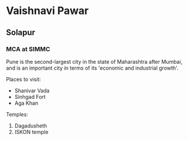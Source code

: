 # Vaishnavi Pawar
## Solapur
### MCA at SIMMC

Pune is the second-largest city in the state of Maharashtra after Mumbai, and is an important city in terms of its 'economic and industrial growth'.

Places to visit:
- Shanivar Vada
- Sinhgad Fort
- Aga Khan
  
Temples:
1. Dagadusheth
2. ISKON temple
   
